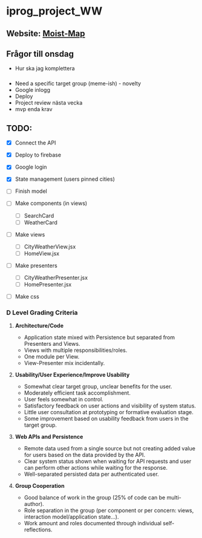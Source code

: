 # iprog_project_WW


## Website: [Moist-Map](https://moist-map.web.app/)


## Frågor till onsdag
- Hur ska jag komplettera 


### 
- Need a specific target group (meme-ish) - novelty 
- Google inlogg 
- Deploy 
- Project review nästa vecka 
- mvp enda krav 


## TODO: 

- [x] Connect the API
- [x] Deploy to firebase
- [x] Google login 
- [x] State management (users pinned cities)
- [ ] Finish model

- [ ] Make components (in views)
    - [ ] SearchCard 
    - [ ] WeatherCard 
- [ ] Make views
    - [ ] CityWeatherView.jsx
    - [ ] HomeView.jsx 
- [ ] Make presenters
    - [ ] CityWeatherPresenter.jsx
    - [ ] HomePresenter.jsx
- [ ] Make css 


### D Level Grading Criteria

1. **Architecture/Code**
   - Application state mixed with Persistence but separated from Presenters and Views.
   - Views with multiple responsibilities/roles.
   - One module per View.
   - View-Presenter mix incidentally.

2. **Usability/User Experience/Improve Usability**
   - Somewhat clear target group, unclear benefits for the user.
   - Moderately efficient task accomplishment.
   - User feels somewhat in control.
   - Satisfactory feedback on user actions and visibility of system status.
   - Little user consultation at prototyping or formative evaluation stage.
   - Some improvement based on usability feedback from users in the target group.

3. **Web APIs and Persistence**
   - Remote data used from a single source but not creating added value for users based on the data provided by the API.
   - Clear system status shown when waiting for API requests and user can perform other actions while waiting for the response.
   - Well-separated persisted data per authenticated user.

4. **Group Cooperation**
   - Good balance of work in the group (25% of code can be multi-author).
   - Role separation in the group (per component or per concern: views, interaction model/application state…).
   - Work amount and roles documented through individual self-reflections.
